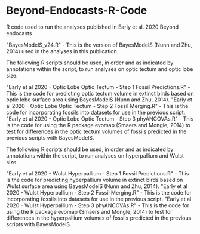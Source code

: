 # Beyond-Endocasts-R-Code
R code used to run the analyses published in Early et al. 2020 Beyond endocasts

"BayesModelS_v24.R" - This is the version of BayesModelS (Nunn and Zhu, 2014) used in the analyses in this publication.


The following R scripts should be used, in order and as indicated by annotations within the script, to run analyses on optic tectum and optic lobe size.

"Early et al 2020 - Optic Lobe Optic Tectum - Step 1 Fossil Predictions.R" - This is the code for predicting optic tectum volume in extinct birds based on optic lobe surface area using BayesModelS (Nunn and Zhu, 2014).
"Early et al 2020 - Optic Lobe Optic Tectum - Step 2 Fossil Merging.R" - This is the code for incorporating fossils into datasets for use in the previous script.
"Early et al 2020 - Optic Lobe Optic Tectum - Step 3 phyANCOVAs.R" - This is the code for using the R package evomap (Smaers and Mongle, 2014) to test for differences in the optic tectum volumes of fossils predicted in the previous scripts with BayesModelS.


The following R scripts should be used, in order and as indicated by annotations within the script, to run analyses on hyperpallium and Wulst size.

"Early et al 2020 - Wulst Hyperpallium - Step 1 Fossil Predictions.R" - This is the code for predicting hyperpallium volume in extinct birds based on Wulst surface area using BayesModelS (Nunn and Zhu, 2014).
"Early et al 2020 - Wulst Hyperpallium - Step 2 Fossil Merging.R" - This is the code for incorporating fossils into datasets for use in the previous script.
"Early et al 2020 - Wulst Hyperpallium - Step 3 phyANCOVAs.R" - This is the code for using the R package evomap (Smaers and Mongle, 2014) to test for differences in the hyperpallium volumes of fossils predicted in the previous scripts with BayesModelS.
